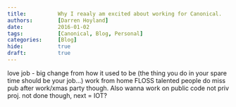 ```yaml
---
title:          Why I reaaly am excited about working for Canonical.
authors:        [Darren Hoyland]
date:           2016-01-02
tags:           [Canonical, Blog, Personal]
categories:     [Blog]
hide:           true
draft:          true
---
```



love job - big change from how it used to be
(the thing you do in your spare time should be your job...)
work from home
FLOSS
talented people
do miss pub after work/xmas party though. Also wanna work on public code not priv proj.
not done though, next = IOT?

